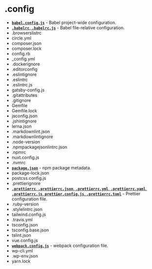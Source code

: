 # .config

- [**`babel.config.js`**](https://babeljs.io/docs/en/7.5.0/config-files) - Babel project-wide configuration.
- [**`.babelrc`**, **`.babelrc.js`**](https://babeljs.io/docs/en/7.5.0/config-files) - Babel file-relative configuration.
- .browserslistrc
- circle.yml
- composer.json
- composer.lock
- config.rb
- _config.yml
- .dockerignore
- .editorconfig
- .eslintignore
- .eslintrc
- .eslintrc.js
- gatsby-config.js
- .gitattributes
- .gitignore
- Gemfile
- Gemfile.lock
- jsconfig.json
- .jshintignore
- lerna.json
- .markdownlint.json
- .markdownlintignore
- .node-version
- .npmpackagejsonlintrc.json
- .npmrc
- nuxt.config.js
- .nvmrc
- [**`package.json`**](https://docs.npmjs.com/files/package.json) - npm package metadata.
- package-lock.json
- postcss.config.js
- .prettierignore
- [**`.prettierrc`**, **`.prettierrc.json`**, **`.prettierrc.yml`**, **`.prettierrc.yaml`**, **`.prettierrc.js`**, **`prettier.config.js`**, **`.prettierrc.toml`**](https://prettier.io/docs/en/configuration.html) - Prettier configuration file.
- .ruby-version
- .stylelintrc.json
- tailwind.config.js
- .travis.yml
- tsconfig.json
- tsconfig.base.json
- tslint.json
- vue.config.js
- [**`webpack.config.js`**](https://webpack.js.org/configuration/) - webpack configuration file.
- wp-cli.yml
- .wp-env.json
- yarn.lock
